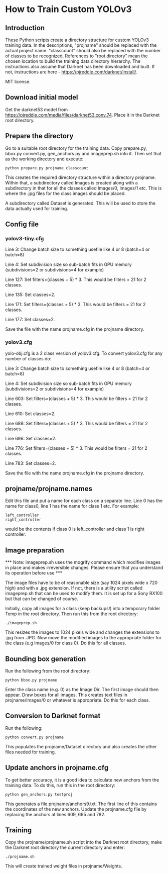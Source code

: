# How to Train Custom YOLOv3

## Introduction

These Python scripts create a directory structure for custom YOLOv3 training data. In the descriptions, "projname" should be replaced with the actual project name. "classcount" should also be replaced with the number of classes to be recognized. References to "root directory" mean the chosen location to build the training data directory hierarchy. The instructions also assume that Darknet has been downloaded and built. If not, instructions are here - https://pjreddie.com/darknet/install/.

MIT license.

## Download initial model

Get the darknet53 model from https://pjreddie.com/media/files/darknet53.conv.74. Place it in the Darknet root directory.

## Prepare the directory

Go to a suitable root directory for the training data. Copy prepare.py, bbox.py convert.py, gen_anchors.py and imageprep.sh into it. Then set that as the working directory and execute:

```
python prepare.py projname classcount
```

This creates the required directory structure within a directory projname. Within that, a subdirectory called Images is created along with a subdirectory in that for all the classes called Images/0, Images/1 etc. This is where the .jpg files for the class images should be placed.

A subdirectory called Dataset is generated. This will be used to store the data actually used for training.

## Config file

### yolov3-tiny.cfg

Line 3: Change batch size to something usefile like 4 or 8 (batch=4 or batch=8)

Line 4: Set subdivision size so sub-batch fits in GPU memory (subdivisions=2 or subdivisions=4 for example)

Line 127: Set filters=(classes + 5) * 3. This would be filters = 21 for 2 classes.

Line 135: Set classes=2.

Line 171: Set filters=(classes + 5) * 3. This would be filters = 21 for 2 classes.

Line 177: Set classes=2.

Save the file with the name projname.cfg in the projname directory.


### yolov3.cfg

yolo-obj.cfg is a 2 class version of yolov3.cfg. To convert yolov3.cfg for any number of classes do:

Line 3: Change batch size to something usefile like 4 or 8 (batch=4 or batch=8)

Line 4: Set subdivision size so sub-batch fits in GPU memory (subdivisions=2 or subdivisions=4 for example)

Line 603: Set filters=(classes + 5) * 3. This would be filters = 21 for 2 classes.

Line 610: Set classes=2.

Line 689: Set filters=(classes + 5) * 3. This would be filters = 21 for 2 classes.

Line 696: Set classes=2.

Line 776: Set filters=(classes + 5) * 3. This would be filters = 21 for 2 classes.

Line 783: Set classes=2.

Save the file with the name projname.cfg in the projname directory.

## projname/projname.names

Edit this file and put a name for each class on a separate line. Line 0 has the name for class0, line 1 has the name for class 1 etc. For example:

```
left_controller
right_controller
```

would be the contents if class 0 is left_controller and class 1 is right controller.

## Image preparation

*** Note: imageprep.sh uses the mogrify command which modifies images in place and makes irreversible changes. Please ensure that you understand its operation before use ***

The image files have to be of reasonable size (say 1024 pixels wide x 720 high) and with a .jpg extension. If not, there is a utility script called imageprep.sh that can be used to modify them. It is set up for a Sony RX100 but that can be changed of course.

Initially, copy all images for a class (keep backups!) into a temporary folder Temp in the root directory. Then run this from the root directory:

```
./imageprep.sh 
```
This resizes the images to 1024 pixels wide and changes the extensions to .jpg from .JPG. Now move the modified images to the appropriate folder for the class (e.g Images/0 for class 0). Do this for all classes.

## Bounding box generation

Run the following from the root directory:

```
python bbox.py projname
```
Enter the class name (e.g. 0) as the Image Dir. The first image should then appear. Draw boxes for all images. This creates text files in projname/Images/0 or whatever is appropriate. Do this for each class.

## Conversion to Darknet format

Run the following:

```
python convert.py projname
```

This populates the projname/Dataset directory and also creates the other files needed for training.

## Update anchors in projname.cfg

To get better accuracy, it is a good idea to calculate new anchors from the training data. To do this, run this in the root directory:

```
python gen_anchors.py testproj
```
This generates a file projname/anchors9.txt. The first line of this contains the coordinates of the new anchors. Update the projname.cfg file by replacing the anchors at lines 609, 695 and 782.

## Training

Copy the projname/projname.sh script into the Darknet root directory, make the Darknet root directory the current directory and enter:

```
./projname.sh
```
This will create trained weight files in projname/Weights.





